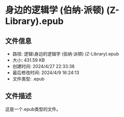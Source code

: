 ﻿# 身边的逻辑学 (伯纳·派顿) (Z-Library).epub

## 文件信息
- 路径: 逻辑\身边的逻辑学 (伯纳·派顿) (Z-Library).epub
- 大小: 431.59 KB
- 创建时间: 2024/4/27 22:33:38
- 最后修改时间: 2024/4/9 16:24:13
- 文件类型: .epub

## 文件描述
这是一个.epub类型的文件。


